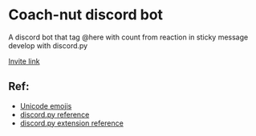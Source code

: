 # Coach-nut discord bot
A discord bot that tag @here with count from reaction in sticky message develop with discord.py

[Invite link](https://discord.com/api/oauth2/authorize?client_id=805073270713745438&permissions=3352640&scope=bot)

## Ref:
- [Unicode emojis](]https://unicode.org/emoji/charts-12.0/full-emoji-list.html#1f53c)
- [discord.py reference](https://discordpy.readthedocs.io/en/stable/api.html)
- [discord.py extension reference](https://discordpy.readthedocs.io/en/latest/ext/commands/api.html)